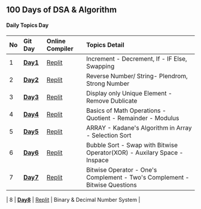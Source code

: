 
## 100 Days of DSA & Algorithm

#### Daily Topics Day

| No  | Git Day  | Online Compiler |  Topics Detail |
| :-- | :------- | :-------------- | :-------------- |
| 1   | **[Day1](https://github.com/ahsan-chy/100-Days-of-DSA-Algorithm/tree/Day-1/Day%201)** | [Replit](https://replit.com/@ahaniqbal?path=folder/100%20Days%20DSA%20with%20C%2B%2B/Day%201) | Increment - Decrement, If - IF Else, Swapping |
| 2   | **[Day2](https://github.com/ahsan-chy/100-Days-of-DSA-Algorithm/tree/Day-2/Day%202)** | [Replit](https://replit.com/@ahaniqbal?path=folder/100%20Days%20DSA%20with%20C%2B%2B/Day%202) | Reverse Number/ String- Plendrom, Strong Number |
| 3   | **[Day3](https://github.com/ahsan-chy/100-Days-of-DSA-Algorithm/tree/Day-3/Day%203)** | [Replit](https://replit.com/@ahaniqbal?path=folder/100%20Days%20DSA%20with%20C%2B%2B/Day%203) | Display only Unique Element - Remove Dublicate |
| 4   | **[Day4](https://github.com/ahsan-chy/100-Days-of-DSA-Algorithm/tree/Day-3/Day%204)** | [Replit](https://replit.com/@ahaniqbal?path=folder/100%20Days%20DSA%20with%20C%2B%2B/Day%204) | Basics of Math Operations - Quotient - Remainder - Modulus |
| 5   | **[Day5](https://github.com/ahsan-chy/100-Days-of-DSA-Algorithm/tree/Day-3/Day%205)** | [Replit](https://replit.com/@ahaniqbal?path=folder/100%20Days%20DSA%20with%20C%2B%2B/Day%205) | ARRAY - Kadane's Algorithm in Array - Selection Sort |
| 6   | **[Day6](https://github.com/ahsan-chy/100-Days-of-DSA-Algorithm/tree/Day-8/Day%206)** | [Replit](https://replit.com/@ahaniqbal?path=folder/100%20Days%20DSA%20with%20C%2B%2B/Day%206) | Bubble Sort - Swap with Bitwise Operator(XOR) - Auxilary Space - Inspace|
| 7   | **[Day7](https://github.com/ahsan-chy/100-Days-of-DSA-Algorithm/tree/Day-8/Day%207)** | [Replit](https://replit.com/@ahaniqbal?path=folder/100%20Days%20DSA%20with%20C%2B%2B/Day%207) | Bitwise Operator - One's Complement - Two's Complement - Bitwise Questions |

| 8   | **[Day8](https://github.com/ahsan-chy/100-Days-of-DSA-Algorithm/tree/Day-8/Day%208)** | [Replit](https://replit.com/@ahaniqbal?path=folder/100%20Days%20DSA%20with%20C%2B%2B/Day%208) | Binary & Decimal Number System |
